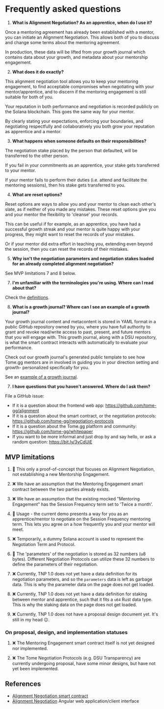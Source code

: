 # Frequently asked questions

1. **What is Alignment Negotiation? As an apprentice, when do I use it?**

Once a mentoring agreement has already been established with a mentor, you can
initiate an Alignment Negotiation. This allows both of you to discuss and change
some terms about the mentoring agreement.

In production, these data will be lifted from your growth journal which
contains data about your growth, and metadata about your mentorship engagement.

2. **What does it do exactly?**

This alignment negotiation tool allows you to keep your mentoring engagement, to find
acceptable compromises when negotiating with your mentor/apprentice, and to discern 
if the mentoring engagement is still suitable for both of you.

Your reputation in both performance and negotiation is recorded publicly on the Solana blockchain.
This goes the same way for your mentor.

By clearly stating your expectations, enforcing your boundaries, and negotiating respectfully and
collaboratively you both grow your reputation as apprentice and a mentor.

3. **What happens when someone defaults on their responsibilities?**

The negotiation stake placed by the person that defaulted, will be transferred to the other person.

If you fail in your commitments as an apprentice, your stake gets transferred to your mentor.

If your mentor fails to perform their duties (i.e. attend and facilitate the mentoring sessions), then his stake gets transferred to you.

4. **What are reset options?**

Reset options are ways to allow you and your mentor to clean each other's slate, as if 
neither of you made any mistakes. These reset options give you and your mentor the flexibility to 'cleanse' your records.

This can be useful if for example, as an apprentice, you have had a successful growth streak and your mentor is quite happy
with your progress, they might want to reset the records of your mistakes.

Or if your mentor did extra effort in teaching you, extending even beyond the session,
then you can reset the records of their mistakes.

5. **Why isn't the negotiation parameters and negotiation stakes loaded for an already completed alignment negotiation?**

See MVP limitations 7 and 8 below.

7. **I'm unfamiliar with the terminologies you're using. Where can I read about that?**

Check the [definitions](definitions.md).

8. **What is a growth journal? Where can I see an example of a growth journal?**

Your growth journal content and metacontent is stored in YAML format in a public GitHub repository owned by you, where you have full authority to grant and revoke read/write access to past, present, and future mentors that you will engage with. This growth journal, along with a DSU repository, is what the smart contract interacts with automatically to evaluate your performance.

Check out our growth journal's generated public template to see how Tome.gg mentors are in involved in guiding you in your direction setting and growth- personalized specifically for you.

See an [example of a growth journal](https://www.tome.gg/assets/growth-report.pdf).

7. **I have questions that you haven't answered. Where do I ask them?**

File a GitHub issue:

- If it is a question about the frontend web app: https://github.com/tome-gg/alignment
- If it is a question about the smart contract, or the negotiation protocols: https://github.com/tome-gg/negotiation-protocols
- If it is a question about the Tome.gg platform and community: https://github.com/tome-gg/whitepaper
- If you want to be more informal and just drop by and say hello, or ask a random question: https://bit.ly/3yCdUiE

## MVP limitations

1. 📝 This only a proof-of-concept that focuses on Alignment Negotiation, not establishing a new Mentorship Engagement.

2. ❌ We have an assumption that the Mentoring Engagement smart contract between the two parties already exists.

3. ❌ We have an assumption that the existing mocked "Mentoring Engagement" has the Session Frequency term set to 'Twice a month'.

4. 📝 Usage - the current demo presents a way for you as an apprentice/mentor to negotiate on the Session Frequency mentoring term.
   This lets you agree on a how frequently you and your mentor will meet.

5. ❌ Temporarily, a dummy Solana account is used to represent the Negotiation Term and Protocol.

6. 📝 The 'parameters' of the negotiation is stored as 32 numbers (u8 bytes). Different Negotiation Protocols can utilize 
these 32 numbers to define the parameters of their negotiation.

7. ❌ Currently, TNP 1.0 does not yet have a data definition for its negotiation parameters, and so the 
`parameters` data is left as garbage data. This is why the parameter data on the page does not get loaded.

8. ❌ Currently, TNP 1.0 does not yet have a data definition for staking between mentor and apprentice, such that it fits
a `u64` Rust data type. This is why the staking data on the page does not get loaded.

9. ❌ Currently, TNP 1.0 does not have a proposal design document yet. It's still in my head 😉.

### On proposal, design, and implementation statuses

1. ❌ The Mentoring Engagement smart contract itself is not yet designed nor implemented.

2. ❌ The Tome Negotiation Protocols (e.g. DSU Transparency) are currently undergoing proposal, have some minor designs, 
   but have not yet been implemented. 





## References

- [Alignment Negotiation smart contract](https://github.com/tome-gg/negotiation-protocols)
- [Alignment Negotiation](https://github.com/tome-gg/alignment) Angular web application/client interface